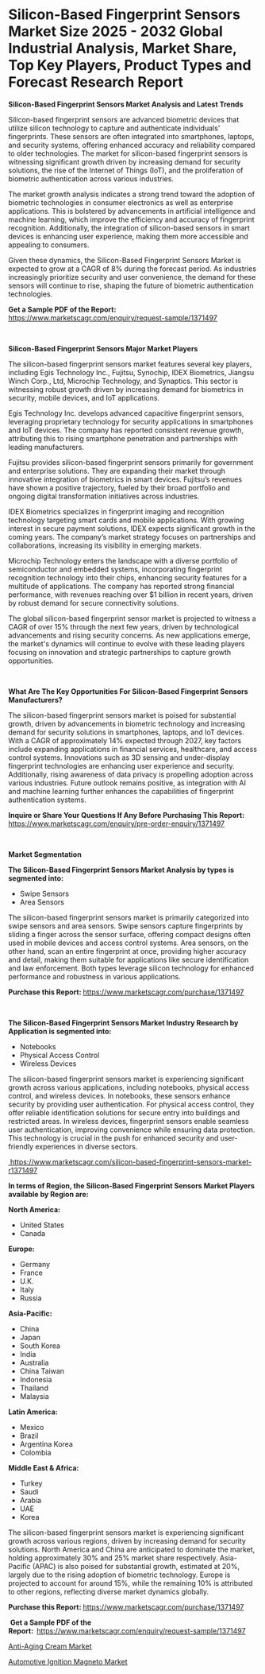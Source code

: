 <p><h1>Silicon-Based Fingerprint Sensors Market Size 2025 - 2032 Global Industrial Analysis, Market Share, Top Key Players, Product Types and Forecast Research Report</h1></p><p><strong>Silicon-Based Fingerprint Sensors Market Analysis and Latest Trends</strong></p>
<p><p>Silicon-based fingerprint sensors are advanced biometric devices that utilize silicon technology to capture and authenticate individuals' fingerprints. These sensors are often integrated into smartphones, laptops, and security systems, offering enhanced accuracy and reliability compared to older technologies. The market for silicon-based fingerprint sensors is witnessing significant growth driven by increasing demand for security solutions, the rise of the Internet of Things (IoT), and the proliferation of biometric authentication across various industries.</p><p>The market growth analysis indicates a strong trend toward the adoption of biometric technologies in consumer electronics as well as enterprise applications. This is bolstered by advancements in artificial intelligence and machine learning, which improve the efficiency and accuracy of fingerprint recognition. Additionally, the integration of silicon-based sensors in smart devices is enhancing user experience, making them more accessible and appealing to consumers.</p><p>Given these dynamics, the Silicon-Based Fingerprint Sensors Market is expected to grow at a CAGR of 8% during the forecast period. As industries increasingly prioritize security and user convenience, the demand for these sensors will continue to rise, shaping the future of biometric authentication technologies.</p></p>
<p><strong>Get a Sample PDF of the Report:&nbsp;</strong> <a href="https://www.marketscagr.com/enquiry/request-sample/1371497?utm_campaign=1901&utm_medium=2&utm_source=Github&utm_content=ia&utm_term=22032025&utm_id=silicon-based-fingerprint-sensors">https://www.marketscagr.com/enquiry/request-sample/1371497</a></p>
<p>&nbsp;</p>
<p><strong>Silicon-Based Fingerprint Sensors Major Market Players</strong></p>
<p><p>The silicon-based fingerprint sensors market features several key players, including Egis Technology Inc., Fujitsu, Synochip, IDEX Biometrics, Jiangsu Winch Corp., Ltd, Microchip Technology, and Synaptics. This sector is witnessing robust growth driven by increasing demand for biometrics in security, mobile devices, and IoT applications.</p><p>Egis Technology Inc. develops advanced capacitive fingerprint sensors, leveraging proprietary technology for security applications in smartphones and IoT devices. The company has reported consistent revenue growth, attributing this to rising smartphone penetration and partnerships with leading manufacturers.</p><p>Fujitsu provides silicon-based fingerprint sensors primarily for government and enterprise solutions. They are expanding their market through innovative integration of biometrics in smart devices. Fujitsu’s revenues have shown a positive trajectory, fueled by their broad portfolio and ongoing digital transformation initiatives across industries.</p><p>IDEX Biometrics specializes in fingerprint imaging and recognition technology targeting smart cards and mobile applications. With growing interest in secure payment solutions, IDEX expects significant growth in the coming years. The company’s market strategy focuses on partnerships and collaborations, increasing its visibility in emerging markets.</p><p>Microchip Technology enters the landscape with a diverse portfolio of semiconductor and embedded systems, incorporating fingerprint recognition technology into their chips, enhancing security features for a multitude of applications. The company has reported strong financial performance, with revenues reaching over $1 billion in recent years, driven by robust demand for secure connectivity solutions.</p><p>The global silicon-based fingerprint sensor market is projected to witness a CAGR of over 15% through the next few years, driven by technological advancements and rising security concerns. As new applications emerge, the market's dynamics will continue to evolve with these leading players focusing on innovation and strategic partnerships to capture growth opportunities.</p></p>
<p>&nbsp;</p>
<p><strong>What Are The Key Opportunities For Silicon-Based Fingerprint Sensors Manufacturers?</strong></p>
<p><p>The silicon-based fingerprint sensors market is poised for substantial growth, driven by advancements in biometric technology and increasing demand for security solutions in smartphones, laptops, and IoT devices. With a CAGR of approximately 14% expected through 2027, key factors include expanding applications in financial services, healthcare, and access control systems. Innovations such as 3D sensing and under-display fingerprint technologies are enhancing user experience and security. Additionally, rising awareness of data privacy is propelling adoption across various industries. Future outlook remains positive, as integration with AI and machine learning further enhances the capabilities of fingerprint authentication systems.</p></p>
<p><strong>Inquire or Share Your Questions If Any Before Purchasing This Report:</strong> <a href="https://www.marketscagr.com/enquiry/pre-order-enquiry/1371497?utm_campaign=1901&utm_medium=2&utm_source=Github&utm_content=ia&utm_term=22032025&utm_id=silicon-based-fingerprint-sensors">https://www.marketscagr.com/enquiry/pre-order-enquiry/1371497</a></p>
<p>&nbsp;</p>
<p><strong>Market Segmentation</strong></p>
<p><strong>The Silicon-Based Fingerprint Sensors Market Analysis by types is segmented into:</strong></p>
<p><ul><li>Swipe Sensors</li><li>Area Sensors</li></ul></p>
<p><p>The silicon-based fingerprint sensors market is primarily categorized into swipe sensors and area sensors. Swipe sensors capture fingerprints by sliding a finger across the sensor surface, offering compact designs often used in mobile devices and access control systems. Area sensors, on the other hand, scan an entire fingerprint at once, providing higher accuracy and detail, making them suitable for applications like secure identification and law enforcement. Both types leverage silicon technology for enhanced performance and robustness in various applications.</p></p>
<p><strong>Purchase this Report:&nbsp;</strong><a href="https://www.marketscagr.com/purchase/1371497?utm_campaign=1901&utm_medium=2&utm_source=Github&utm_content=ia&utm_term=22032025&utm_id=silicon-based-fingerprint-sensors">https://www.marketscagr.com/purchase/1371497</a></p>
<p>&nbsp;</p>
<p><strong>The Silicon-Based Fingerprint Sensors Market Industry Research by Application is segmented into:</strong></p>
<p><ul><li>Notebooks</li><li>Physical Access Control</li><li>Wireless Devices</li></ul></p>
<p><p>The silicon-based fingerprint sensors market is experiencing significant growth across various applications, including notebooks, physical access control, and wireless devices. In notebooks, these sensors enhance security by providing user authentication. For physical access control, they offer reliable identification solutions for secure entry into buildings and restricted areas. In wireless devices, fingerprint sensors enable seamless user authentication, improving convenience while ensuring data protection. This technology is crucial in the push for enhanced security and user-friendly experiences in diverse sectors.</p></p>
<p><a href="https://www.marketscagr.com/silicon-based-fingerprint-sensors-market-r1371497?utm_campaign=1901&utm_medium=2&utm_source=Github&utm_content=ia&utm_term=22032025&utm_id=silicon-based-fingerprint-sensors">&nbsp;https://www.marketscagr.com/silicon-based-fingerprint-sensors-market-r1371497</a></p>
<p><strong>In terms of Region, the Silicon-Based Fingerprint Sensors Market Players available by Region are:</strong></p>
<p>
    <p> <strong> North America: </strong>
        <ul>
            <li>United States</li>
            <li>Canada</li>
        </ul>
        </p> 
    <p> <strong> Europe: </strong>
        <ul>
            <li>Germany</li>
            <li>France</li>
            <li>U.K.</li>
            <li>Italy</li>
            <li>Russia</li>
        </ul>
        </p> 
    <p> <strong> Asia-Pacific: </strong>
        <ul>
            <li>China</li>
            <li>Japan</li>
            <li>South Korea</li>
            <li>India</li>
            <li>Australia</li>
            <li>China Taiwan</li>
            <li>Indonesia</li>
            <li>Thailand</li>
            <li>Malaysia</li>
        </ul>
        </p> 
    <p> <strong> Latin America: </strong>
        <ul>
            <li>Mexico</li>
            <li>Brazil</li>
            <li>Argentina Korea</li>
            <li>Colombia</li>
        </ul>
        </p> 
    <p> <strong> Middle East & Africa: </strong>
        <ul>
            <li>Turkey</li>
            <li>Saudi</li>
            <li>Arabia</li>
            <li>UAE</li>
            <li>Korea</li>
        </ul>
    </p>
    </p>
<p><p>The silicon-based fingerprint sensors market is experiencing significant growth across various regions, driven by increasing demand for security solutions. North America and China are anticipated to dominate the market, holding approximately 30% and 25% market share respectively. Asia-Pacific (APAC) is also poised for substantial growth, estimated at 20%, largely due to the rising adoption of biometric technology. Europe is projected to account for around 15%, while the remaining 10% is attributed to other regions, reflecting diverse market dynamics globally.</p></p>
<p><strong>Purchase this Report: </strong><a href="https://www.marketscagr.com/purchase/1371497?utm_campaign=1901&utm_medium=2&utm_source=Github&utm_content=ia&utm_term=22032025&utm_id=silicon-based-fingerprint-sensors">https://www.marketscagr.com/purchase/1371497</a></p>
<p>&nbsp;<strong>Get a Sample PDF of the Report:&nbsp;&nbsp;</strong><a href="https://www.marketscagr.com/enquiry/request-sample/1371497?utm_campaign=1901&utm_medium=2&utm_source=Github&utm_content=ia&utm_term=22032025&utm_id=silicon-based-fingerprint-sensors">https://www.marketscagr.com/enquiry/request-sample/1371497</a></p>
<p><strong></strong></p>
<p><p><a href="https://github.com/AKSHATREPORTPRIME/Market-Research-Report-List-7/blob/main/anti-aging-cream-market.md?utm_campaign=1901&utm_medium=2&utm_source=Github&utm_content=ia&utm_term=22032025&utm_id=silicon-based-fingerprint-sensors">Anti-Aging Cream Market</a></p><p><a href="https://github.com/indrystar/Market-Research-Report-List-5/blob/main/automotive-ignition-magneto-market.md?utm_campaign=1901&utm_medium=2&utm_source=Github&utm_content=ia&utm_term=22032025&utm_id=silicon-based-fingerprint-sensors">Automotive Ignition Magneto Market</a></p></p>
